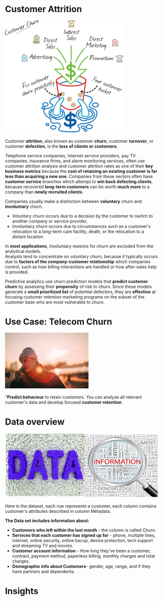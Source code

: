 <p align="center">
   <img />
</p>

# Customer Attrition
![image.png](churn.png)<br><br>
Customer __attrition__, also known as customer __churn__, customer __turnover__, or customer __defection__, is the __loss of clients or customers__.

Telephone service companies, Internet service providers, pay TV companies, insurance firms, and alarm monitoring services, often use customer attrition analysis and customer attrition rates as one of their __key business metrics__  because the __cost of retaining an existing customer is far less than acquiring a new one__. Companies from these sectors often have __customer service__ branches which attempt to __win back defecting clients__, because recovered __long-term customers__ can be worth __much more__ to a company than __newly recruited clients__.

Companies usually make a distinction between __voluntary__ churn and __involuntary__ churn. 
- Voluntary churn occurs due to a decision by the customer to switch to another company or service provider, 
- Involuntary churn occurs due to circumstances such as a customer's relocation to a long-term care facility, death, or the relocation to a distant location.<br>


In __most applications__, involuntary reasons for churn are excluded from the analytical models. <br> Analysts tend to concentrate on voluntary churn, because it typically occurs due to __factors of the company-customer relationship__ which companies control, such as how billing interactions are handled or how after-sales help is provided.

Predictive analytics  use churn prediction models that __predict customer churn__ by assessing their __propensity__ of risk to churn. Since these models generate a __small prioritized list__ of potential defectors, they are __effective__ at focusing customer retention marketing programs on the subset of the customer base who are most vulnerable to churn.
# Use Case: Telecom Churn
![image.jpeg](images.jpeg)<br><br>
"__Predict behaviour__ to retain customers. You can analyze all relevant customer's data and develop focused __customer retention__.
# Data overview
![image.jpg](data-vs-information.jpg)<br><br>
Here in the dataset, each row represents a customer, each column contains customer's attributes described in column Metadata.

**The Data set includes information about:**<br>
- __Customers who left within the last month__ - the column is called Churn.
- __Services that each customer has signed up for__ - phone, multiple lines, internet, online security, online bacup, device protection, tech support and streaming TV and movies.
- __Customer account information__ - How long they've been a customer, contract, payment method, paperless billing, monthly charges and total charges.
- __Demographic info about Customers__- gender, age, range, and if they have partners and dependents.
# Insights
